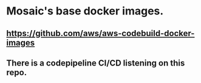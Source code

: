 # Mosaic's base docker images.

## https://github.com/aws/aws-codebuild-docker-images

## There is a codepipeline CI/CD listening on this repo.
